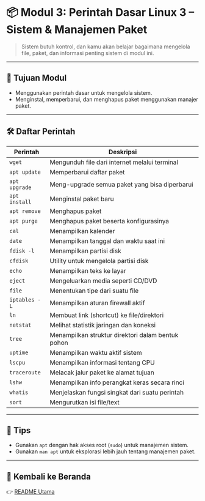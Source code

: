 # 📦 Modul 3: Perintah Dasar Linux 3 – Sistem & Manajemen Paket

> Sistem butuh kontrol, dan kamu akan belajar bagaimana mengelola file, paket, dan informasi penting sistem di modul ini.

---

## 📌 Tujuan Modul

* Menggunakan perintah dasar untuk mengelola sistem.
* Menginstal, memperbarui, dan menghapus paket menggunakan manajer paket.

---

## 🛠️ Daftar Perintah

| Perintah      | Deskripsi                                         |
| ------------- | ------------------------------------------------- |
| `wget`        | Mengunduh file dari internet melalui terminal     |
| `apt update`  | Memperbarui daftar paket                          |
| `apt upgrade` | Meng-upgrade semua paket yang bisa diperbarui     |
| `apt install` | Menginstal paket baru                             |
| `apt remove`  | Menghapus paket                                   |
| `apt purge`   | Menghapus paket beserta konfigurasinya            |
| `cal`         | Menampilkan kalender                              |
| `date`        | Menampilkan tanggal dan waktu saat ini            |
| `fdisk -l`    | Menampilkan partisi disk                          |
| `cfdisk`      | Utility untuk mengelola partisi disk              |
| `echo`        | Menampilkan teks ke layar                         |
| `eject`       | Mengeluarkan media seperti CD/DVD                 |
| `file`        | Menentukan tipe dari suatu file                   |
| `iptables -L` | Menampilkan aturan firewall aktif                 |
| `ln`          | Membuat link (shortcut) ke file/direktori         |
| `netstat`     | Melihat statistik jaringan dan koneksi            |
| `tree`        | Menampilkan struktur direktori dalam bentuk pohon |
| `uptime`      | Menampilkan waktu aktif sistem                    |
| `lscpu`       | Menampilkan informasi tentang CPU                 |
| `traceroute`  | Melacak jalur paket ke alamat tujuan              |
| `lshw`        | Menampilkan info perangkat keras secara rinci     |
| `whatis`      | Menjelaskan fungsi singkat dari suatu perintah    |
| `sort`        | Mengurutkan isi file/text                         |

---

## 💬 Tips

* Gunakan `apt` dengan hak akses root (`sudo`) untuk manajemen sistem.
* Gunakan `man apt` untuk eksplorasi lebih jauh tentang manajemen paket.

---

## 🔗 Kembali ke Beranda

👉 [README Utama](../README.md)
